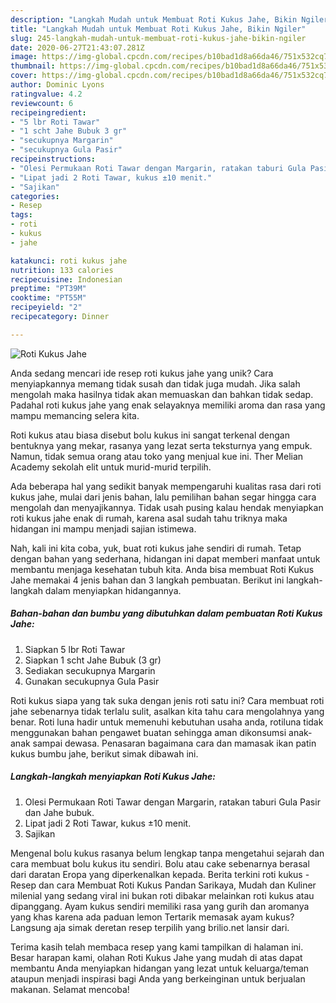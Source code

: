 ```yaml
---
description: "Langkah Mudah untuk Membuat Roti Kukus Jahe, Bikin Ngiler"
title: "Langkah Mudah untuk Membuat Roti Kukus Jahe, Bikin Ngiler"
slug: 245-langkah-mudah-untuk-membuat-roti-kukus-jahe-bikin-ngiler
date: 2020-06-27T21:43:07.281Z
image: https://img-global.cpcdn.com/recipes/b10bad1d8a66da46/751x532cq70/roti-kukus-jahe-foto-resep-utama.jpg
thumbnail: https://img-global.cpcdn.com/recipes/b10bad1d8a66da46/751x532cq70/roti-kukus-jahe-foto-resep-utama.jpg
cover: https://img-global.cpcdn.com/recipes/b10bad1d8a66da46/751x532cq70/roti-kukus-jahe-foto-resep-utama.jpg
author: Dominic Lyons
ratingvalue: 4.2
reviewcount: 6
recipeingredient:
- "5 lbr Roti Tawar"
- "1 scht Jahe Bubuk 3 gr"
- "secukupnya Margarin"
- "secukupnya Gula Pasir"
recipeinstructions:
- "Olesi Permukaan Roti Tawar dengan Margarin, ratakan taburi Gula Pasir dan Jahe bubuk."
- "Lipat jadi 2 Roti Tawar, kukus ±10 menit."
- "Sajikan"
categories:
- Resep
tags:
- roti
- kukus
- jahe

katakunci: roti kukus jahe 
nutrition: 133 calories
recipecuisine: Indonesian
preptime: "PT39M"
cooktime: "PT55M"
recipeyield: "2"
recipecategory: Dinner

---
```



![Roti Kukus Jahe](https://img-global.cpcdn.com/recipes/b10bad1d8a66da46/751x532cq70/roti-kukus-jahe-foto-resep-utama.jpg)

Anda sedang mencari ide resep roti kukus jahe yang unik? Cara menyiapkannya memang tidak susah dan tidak juga mudah. Jika salah mengolah maka hasilnya tidak akan memuaskan dan bahkan tidak sedap. Padahal roti kukus jahe yang enak selayaknya memiliki aroma dan rasa yang mampu memancing selera kita.

Roti kukus atau biasa disebut bolu kukus ini sangat terkenal dengan bentuknya yang mekar, rasanya yang lezat serta teksturnya yang empuk. Namun, tidak semua orang atau toko yang menjual kue ini. Ther Melian Academy sekolah elit untuk murid-murid terpilih.

Ada beberapa hal yang sedikit banyak mempengaruhi kualitas rasa dari roti kukus jahe, mulai dari jenis bahan, lalu pemilihan bahan segar hingga cara mengolah dan menyajikannya. Tidak usah pusing kalau hendak menyiapkan roti kukus jahe enak di rumah, karena asal sudah tahu triknya maka hidangan ini mampu menjadi sajian istimewa.


Nah, kali ini kita coba, yuk, buat roti kukus jahe sendiri di rumah. Tetap dengan bahan yang sederhana, hidangan ini dapat memberi manfaat untuk membantu menjaga kesehatan tubuh kita. Anda bisa membuat Roti Kukus Jahe memakai 4 jenis bahan dan 3 langkah pembuatan. Berikut ini langkah-langkah dalam menyiapkan hidangannya.

<!--inarticleads1-->

##### Bahan-bahan dan bumbu yang dibutuhkan dalam pembuatan Roti Kukus Jahe:

1. Siapkan 5 lbr Roti Tawar
1. Siapkan 1 scht Jahe Bubuk (3 gr)
1. Sediakan secukupnya Margarin
1. Gunakan secukupnya Gula Pasir


Roti kukus siapa yang tak suka dengan jenis roti satu ini? Cara membuat roti jahe sebenarnya tidak terlalu sulit, asalkan kita tahu cara mengolahnya yang benar. Roti luna hadir untuk memenuhi kebutuhan usaha anda, rotiluna tidak menggunakan bahan pengawet buatan sehingga aman dikonsumsi anak-anak sampai dewasa. Penasaran bagaimana cara dan mamasak ikan patin kukus bumbu jahe, berikut simak dibawah ini. 

<!--inarticleads2-->

##### Langkah-langkah menyiapkan Roti Kukus Jahe:

1. Olesi Permukaan Roti Tawar dengan Margarin, ratakan taburi Gula Pasir dan Jahe bubuk.
1. Lipat jadi 2 Roti Tawar, kukus ±10 menit.
1. Sajikan


Mengenal bolu kukus rasanya belum lengkap tanpa mengetahui sejarah dan cara membuat bolu kukus itu sendiri. Bolu atau cake sebenarnya berasal dari daratan Eropa yang diperkenalkan kepada. Berita terkini roti kukus - Resep dan cara Membuat Roti Kukus Pandan Sarikaya, Mudah dan Kuliner milenial yang sedang viral ini bukan roti dibakar melainkan roti kukus atau dipanggang. Ayam kukus sendiri memiliki rasa yang gurih dan aromanya yang khas karena ada paduan lemon Tertarik memasak ayam kukus? Langsung aja simak deretan resep terpilih yang brilio.net lansir dari. 

Terima kasih telah membaca resep yang kami tampilkan di halaman ini. Besar harapan kami, olahan Roti Kukus Jahe yang mudah di atas dapat membantu Anda menyiapkan hidangan yang lezat untuk keluarga/teman ataupun menjadi inspirasi bagi Anda yang berkeinginan untuk berjualan makanan. Selamat mencoba!
